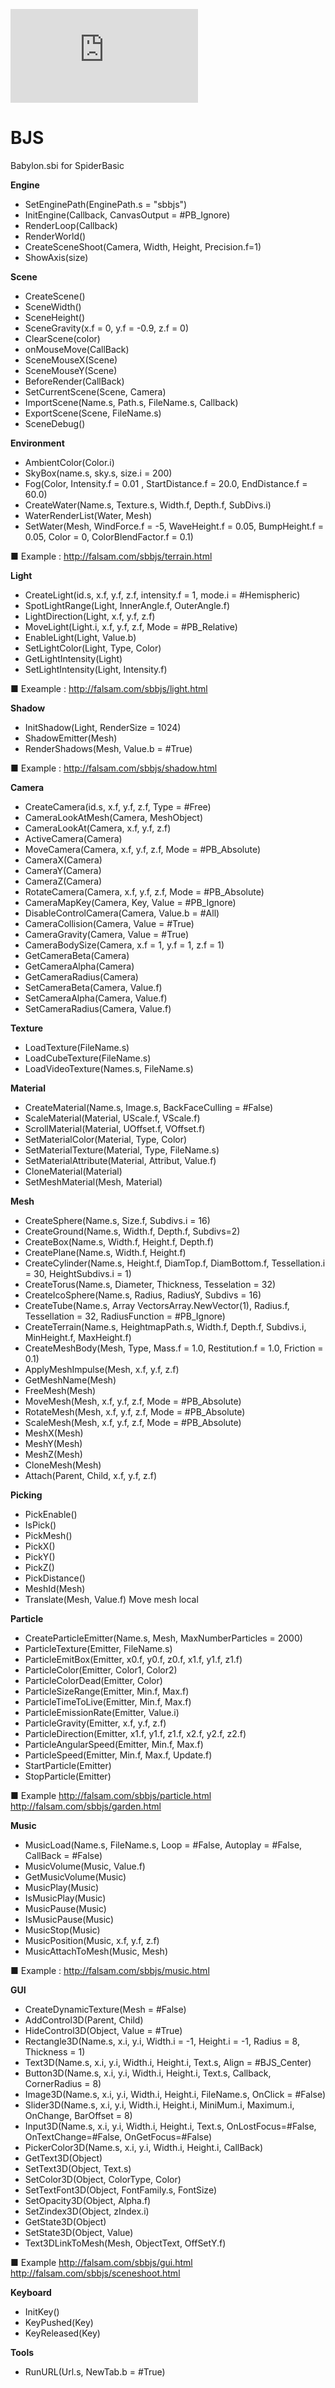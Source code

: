 ![](http://falsam.com/sbbjs/wiki/lib/exe/fetch.php?media=logo.png)

# BJS
Babylon.sbi for SpiderBasic

**Engine**
* SetEnginePath(EnginePath.s = "sbbjs")
* InitEngine(Callback, CanvasOutput = #PB_Ignore)  
* RenderLoop(Callback)  
* RenderWorld() 
* CreateSceneShoot(Camera, Width, Height, Precision.f=1) 
* ShowAxis(size)
  
**Scene**
* CreateScene()  
* SceneWidth()
* SceneHeight()
* SceneGravity(x.f = 0, y.f = -0.9, z.f = 0)   
* ClearScene(color)  
* onMouseMove(CallBack)
* SceneMouseX(Scene)
* SceneMouseY(Scene) 
* BeforeRender(CallBack)
* SetCurrentScene(Scene, Camera)  
* ImportScene(Name.s, Path.s, FileName.s, Callback)  
* ExportScene(Scene, FileName.s)
* SceneDebug()  
   
**Environment**
* AmbientColor(Color.i)
* SkyBox(name.s, sky.s, size.i = 200)  
* Fog(Color, Intensity.f = 0.01 , StartDistance.f = 20.0, EndDistance.f = 60.0)
* CreateWater(Name.s, Texture.s, Width.f, Depth.f, SubDivs.i)  
* WaterRenderList(Water, Mesh)  
* SetWater(Mesh, WindForce.f = -5, WaveHeight.f = 0.05, BumpHeight.f = 0.05, Color = 0, ColorBlendFactor.f = 0.1)

■ Example : http://falsam.com/sbbjs/terrain.html
  
**Light**
* CreateLight(id.s, x.f, y.f, z.f, intensity.f = 1, mode.i = #Hemispheric)
* SpotLightRange(Light, InnerAngle.f, OuterAngle.f)
* LightDirection(Light, x.f, y.f, z.f)
* MoveLight(Light.i, x.f, y.f, z.f, Mode = #PB_Relative)
* EnableLight(Light, Value.b)
* SetLightColor(Light, Type, Color)
* GetLightIntensity(Light)
* SetLightIntensity(Light, Intensity.f)

■ Exeample : http://falsam.com/sbbjs/light.html

**Shadow**
* InitShadow(Light, RenderSize = 1024)
* ShadowEmitter(Mesh)
* RenderShadows(Mesh, Value.b = #True) 

■ Example : http://falsam.com/sbbjs/shadow.html

**Camera** 
* CreateCamera(id.s, x.f, y.f, z.f, Type = #Free)  
* CameraLookAtMesh(Camera, MeshObject)  
* CameraLookAt(Camera, x.f, y.f, z.f)
* ActiveCamera(Camera)
* MoveCamera(Camera, x.f, y.f, z.f, Mode = #PB_Absolute)
* CameraX(Camera)
* CameraY(Camera)
* CameraZ(Camera)
* RotateCamera(Camera, x.f, y.f, z.f, Mode = #PB_Absolute)  
* CameraMapKey(Camera, Key, Value = #PB_Ignore)
* DisableControlCamera(Camera, Value.b = #All)
* CameraCollision(Camera, Value = #True)
* CameraGravity(Camera, Value = #True)
* CameraBodySize(Camera, x.f = 1, y.f = 1, z.f = 1)
* GetCameraBeta(Camera)
* GetCameraAlpha(Camera)
* GetCameraRadius(Camera)
* SetCameraBeta(Camera, Value.f)
* SetCameraAlpha(Camera, Value.f)
* SetCameraRadius(Camera, Value.f)

**Texture**
* LoadTexture(FileName.s)
* LoadCubeTexture(FileName.s)
* LoadVideoTexture(Names.s, FileName.s)
  
**Material**
* CreateMaterial(Name.s, Image.s, BackFaceCulling = #False)
* ScaleMaterial(Material, UScale.f, VScale.f)
* ScrollMaterial(Material, UOffset.f, VOffset.f)
* SetMaterialColor(Material, Type, Color)
* SetMaterialTexture(Material, Type, FileName.s)
* SetMaterialAttribute(Material, Attribut, Value.f)
* CloneMaterial(Material)
* SetMeshMaterial(Mesh, Material)  
  
**Mesh**
* CreateSphere(Name.s, Size.f, Subdivs.i = 16)  
* CreateGround(Name.s, Width.f, Depth.f, Subdivs=2)
* CreateBox(Name.s, Width.f, Height.f, Depth.f)
* CreatePlane(Name.s, Width.f, Height.f)
* CreateCylinder(Name.s, Height.f, DiamTop.f, DiamBottom.f, Tessellation.i = 30, HeightSubdivs.i = 1)
* CreateTorus(Name.s, Diameter, Thickness, Tesselation = 32)
* CreateIcoSphere(Name.s, Radius, RadiusY, Subdivs = 16)
* CreateTube(Name.s, Array VectorsArray.NewVector(1), Radius.f, Tessellation = 32, RadiusFunction = #PB_Ignore)
* CreateTerrain(Name.s, HeightmapPath.s, Width.f, Depth.f, Subdivs.i, MinHeight.f, MaxHeight.f)
* CreateMeshBody(Mesh, Type, Mass.f = 1.0, Restitution.f = 1.0, Friction = 0.1)
* ApplyMeshImpulse(Mesh, x.f, y.f, z.f)
* GetMeshName(Mesh)
* FreeMesh(Mesh)
* MoveMesh(Mesh, x.f, y.f, z.f, Mode = #PB_Absolute)
* RotateMesh(Mesh, x.f, y.f, z.f, Mode = #PB_Absolute)
* ScaleMesh(Mesh, x.f, y.f, z.f, Mode = #PB_Absolute)
* MeshX(Mesh)
* MeshY(Mesh)
* MeshZ(Mesh)
* CloneMesh(Mesh)
* Attach(Parent, Child, x.f, y.f, z.f)
    
**Picking**
* PickEnable() 
* IsPick()
* PickMesh()
* PickX()
* PickY()
* PickZ()
* PickDistance()
* MeshId(Mesh)
* Translate(Mesh, Value.f) Move mesh local
  
**Particle**
* CreateParticleEmitter(Name.s, Mesh, MaxNumberParticles = 2000) 
* ParticleTexture(Emitter, FileName.s)
* ParticleEmitBox(Emitter, x0.f, y0.f, z0.f, x1.f, y1.f, z1.f)
* ParticleColor(Emitter, Color1, Color2)
* ParticleColorDead(Emitter, Color)
* ParticleSizeRange(Emitter, Min.f, Max.f)
* ParticleTimeToLive(Emitter, Min.f, Max.f)
* ParticleEmissionRate(Emitter, Value.i)
* ParticleGravity(Emitter, x.f, y.f, z.f)
* ParticleDirection(Emitter, x1.f, y1.f, z1.f, x2.f, y2.f, z2.f)
* ParticleAngularSpeed(Emitter, Min.f, Max.f)
* ParticleSpeed(Emitter, Min.f, Max.f, Update.f)
* StartParticle(Emitter)
* StopParticle(Emitter)

■ Example 
http://falsam.com/sbbjs/particle.html
http://falsam.com/sbbjs/garden.html


**Music**
* MusicLoad(Name.s, FileName.s, Loop = #False, Autoplay = #False, CallBack = #False)
* MusicVolume(Music, Value.f)
* GetMusicVolume(Music)
* MusicPlay(Music)
* IsMusicPlay(Music)
* MusicPause(Music)
* IsMusicPause(Music)
* MusicStop(Music)
* MusicPosition(Music, x.f, y.f, z.f)
* MusicAttachToMesh(Music, Mesh)

■ Example : http://falsam.com/sbbjs/music.html

**GUI**
* CreateDynamicTexture(Mesh = #False) 	
* AddControl3D(Parent, Child)
* HideControl3D(Object, Value = #True)
* Rectangle3D(Name.s, x.i, y.i, Width.i = -1, Height.i = -1, Radius = 8, Thickness = 1)
* Text3D(Name.s, x.i, y.i, Width.i, Height.i, Text.s, Align = #BJS_Center)
* Button3D(Name.s, x.i, y.i, Width.i, Height.i, Text.s, Callback, CornerRadius = 8)
* Image3D(Name.s, x.i, y.i, Width.i, Height.i, FileName.s, OnClick = #False)
* Slider3D(Name.s, x.i, y.i, Width.i, Height.i, MiniMum.i, Maximum.i, OnChange, BarOffset = 8)
* Input3D(Name.s, x.i, y.i, Width.i, Height.i, Text.s, OnLostFocus=#False, OnTextChange=#False, OnGetFocus=#False)
* PickerColor3D(Name.s, x.i, y.i, Width.i, Height.i, CallBack)
* GetText3D(Object)
* SetText3D(Object, Text.s)
* SetColor3D(Object, ColorType, Color)
* SetTextFont3D(Object, FontFamily.s, FontSize)
* SetOpacity3D(Object, Alpha.f)
* SetZindex3D(Object, zIndex.i)
* GetState3D(Object)
* SetState3D(Object, Value)
* Text3DLinkToMesh(Mesh, ObjectText, OffSetY.f)

■ Example 
http://falsam.com/sbbjs/gui.html
http://falsam.com/sbbjs/sceneshoot.html

**Keyboard**
* InitKey()
* KeyPushed(Key)
* KeyReleased(Key)
  
**Tools**
* RunURL(Url.s, NewTab.b = #True)

